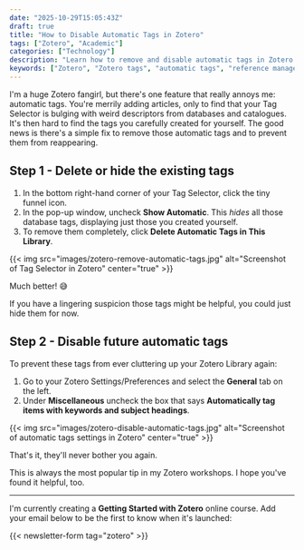 ```yaml
---
date: "2025-10-29T15:05:43Z"
draft: true
title: "How to Disable Automatic Tags in Zotero"
tags: ["Zotero", "Academic"]
categories: ["Technology"] 
description: "Learn how to remove and disable automatic tags in Zotero with this quick two-step guide. Stop database tags from cluttering your Zotero library and keep only the tags you create yourself."
keywords: ["Zotero", "Zotero tags", "automatic tags", "reference management", "academic researchers", "research workflow"]
---
```


I'm a huge Zotero fangirl, but there's one feature that really annoys me: automatic tags. You're merrily adding articles, only to find that your Tag Selector is bulging with weird descriptors from databases and catalogues. It's then hard to find the tags you carefully created for yourself. The good news is there's a simple fix to remove those automatic tags and to prevent them from reappearing.

## Step 1 - Delete or hide the existing tags

1. In the bottom right-hand corner of your Tag Selector, click the tiny funnel icon.
2. In the pop-up window, uncheck **Show Automatic**. This *hides* all those database tags, displaying just those you created yourself.
3. To remove them completely, click **Delete Automatic Tags in This Library**.

{{< img src="images/zotero-remove-automatic-tags.jpg" alt="Screenshot of Tag Selector in Zotero" center="true" >}}

Much better! 😅

If you have a lingering suspicion those tags might be helpful, you could just hide them for now.

## Step 2 - Disable future automatic tags

To prevent these tags from ever cluttering up your Zotero Library again:

1. Go to your Zotero Settings/Preferences and select the **General** tab on the left.
2. Under **Miscellaneous** uncheck the box that says **Automatically tag items with keywords and subject headings**.

{{< img src="images/zotero-disable-automatic-tags.jpg" alt="Screenshot of automatic tags settings in Zotero" center="true" >}}

That's it, they'll never bother you again.

This is always the most popular tip in my Zotero workshops. I hope you've found it helpful, too.

---

I'm currently creating a **Getting Started with Zotero** online course. Add your email below to be the first to know when it's launched:

{{< newsletter-form tag="zotero" >}}